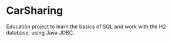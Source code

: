 # CarSharing
Education project to learn the basics of SQL and work with the H2 database, using Java JDBC.
